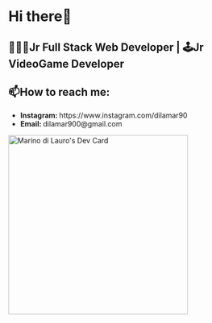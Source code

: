<div>
  
  <div>
    <h1>Hi there👋</h1>
    <h2>👨🏻‍💻Jr Full Stack Web Developer | 🕹️Jr VideoGame Developer</h2>
    <h2>📫How to reach me:</h2>
    <ul>
     <li><strong>Instagram: </strong>https://www.instagram.com/dilamar90</li>
     <li><strong>Email: </strong>dilamar900@gmail.com</li> 
    </ul>
  </div>
  
  <div>
      <a href="https://app.daily.dev/marinodilauro"><img src="https://api.daily.dev/devcards/v2/i2wBVvYiWjLfBHxq4txLd.png?type=default&r=nrw" width="356" alt="Marino di Lauro's Dev Card"/></a>
  </div>
  
</div>
